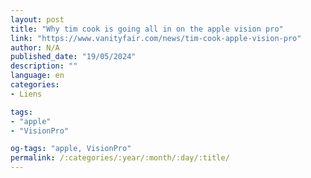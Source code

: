 ```yaml
---
layout: post
title: "Why tim cook is going all in on the apple vision pro"
link: "https://www.vanityfair.com/news/tim-cook-apple-vision-pro"
author: N/A
published_date: "19/05/2024"
description: ""
language: en
categories:
- Liens

tags:
- "apple"
- "VisionPro"

og-tags: "apple, VisionPro"
permalink: /:categories/:year/:month/:day/:title/
---
```

